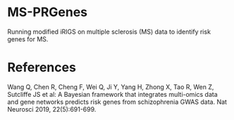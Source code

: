 # MS-PRGenes
Running modified iRIGS on multiple sclerosis (MS) data to identify risk genes for MS. 


# References
Wang Q, Chen R, Cheng F, Wei Q, Ji Y, Yang H, Zhong X, Tao R, Wen Z, Sutcliffe JS et al: A Bayesian framework that integrates multi-omics data and gene networks predicts risk genes from schizophrenia GWAS data. Nat Neurosci 2019, 22(5):691-699.
